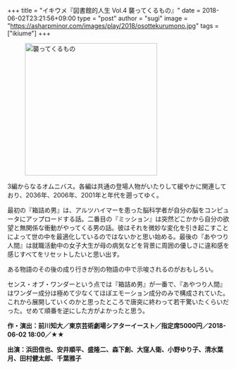 +++
title = "イキウメ『図書館的人生 Vol.4 襲ってくるもの』"
date = 2018-06-02T23:21:56+09:00
type = "post"
author = "sugi"
image = "https://asharpminor.com/images/play/2018/osottekurumono.jpg"
tags = ["ikiume"]
+++
<figure class="alignleft"><img src="/images/play/2018/osottekurumono.jpg" alt="襲ってくるもの" style="width: 300px !important;"></figure>

3編からなるオムニバス。各編は共通の登場人物がいたりして緩やかに関連しており、2036年、2006年、2001年と年代を遡ってゆく。

最初の『箱詰め男』は、アルツハイマーを患った脳科学者が自分の脳をコンピュータにアップロードする話。二番目の『ミッション』は突然どこかから自分の欲望と無関係な衝動がやってくる男の話。彼はそれを微妙な変化を引き起こすことによって世の中を最適化しているのではないかと思い始める。最後の『あやつり人間』は就職活動中の女子大生が母の病気などを背景に周囲の優しさに違和感を感じすべてをリセットしたいと思い出す。

ある物語のその後の成り行きが別の物語の中で示唆されるのがおもしろい。

センス・オブ・ワンダーという点では『箱詰め男』が一番で、『あやつり人間』はワンダー成分は極めて少なくてほぼエモーション成分のみで構成されていた。これから展開していくのかと思ったところで唐突に終わって若干驚いたくらいだった。せめて順番を逆にした方がよかったと思う。

**作・演出：前川知大／東京芸術劇場シアターイースト／指定席5000円／2018-06-02 18:00／★★**

**出演：浜田信也、安井順平、盛隆二、森下創、大窪人衛、小野ゆり子、清水葉月、田村健太郎、千葉雅子**
